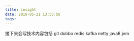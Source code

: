 ```yaml
---
title: insight
date: 2019-05-21 13:55:58
tags:
---
```

接下来会写技术内容包括
git
dubbo
redis
kafka
netty
java8
jvm

